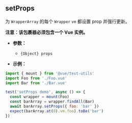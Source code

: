 ## setProps

为 `WrapperArray` 的每个 `Wrapper` `vm` 都设置 prop 并强行更新。

**注意：该包裹器必须包含一个 Vue 实例。**

- **参数：**

  - `{Object} props`

- **示例：**

```js
import { mount } from '@vue/test-utils'
import Foo from './Foo.vue'
import Bar from './Bar.vue'

test('setProps demo', async () => {
  const wrapper = mount(Foo)
  const barArray = wrapper.findAll(Bar)
  await barArray.setProps({ foo: 'bar' })
  expect(barArray.at(0).vm.foo).toBe('bar')
})
```
